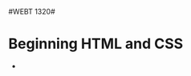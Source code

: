 #WEBT 1320#
<h1>Beginning HTML and CSS</h1>
<ul>

<li><a href="/webdemo/final project/index.html" target="_blank>Final Project</a></li>


</ul>